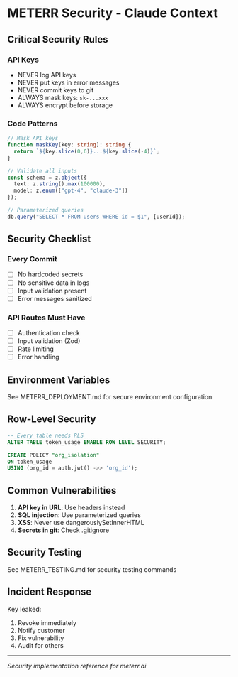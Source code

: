 # METERR Security - Claude Context

## Critical Security Rules

### API Keys
- NEVER log API keys
- NEVER put keys in error messages
- NEVER commit keys to git
- ALWAYS mask keys: `sk-...xxx`
- ALWAYS encrypt before storage

### Code Patterns

```typescript
// Mask API keys
function maskKey(key: string): string {
  return `${key.slice(0,6)}...${key.slice(-4)}`;
}

// Validate all inputs
const schema = z.object({
  text: z.string().max(100000),
  model: z.enum(["gpt-4", "claude-3"])
});

// Parameterized queries
db.query("SELECT * FROM users WHERE id = $1", [userId]);
```

## Security Checklist

### Every Commit
- [ ] No hardcoded secrets
- [ ] No sensitive data in logs
- [ ] Input validation present
- [ ] Error messages sanitized

### API Routes Must Have
- [ ] Authentication check
- [ ] Input validation (Zod)
- [ ] Rate limiting
- [ ] Error handling

## Environment Variables

See METERR_DEPLOYMENT.md for secure environment configuration

## Row-Level Security

```sql
-- Every table needs RLS
ALTER TABLE token_usage ENABLE ROW LEVEL SECURITY;

CREATE POLICY "org_isolation"
ON token_usage
USING (org_id = auth.jwt() ->> 'org_id');
```

## Common Vulnerabilities

1. **API key in URL**: Use headers instead
2. **SQL injection**: Use parameterized queries
3. **XSS**: Never use dangerouslySetInnerHTML
4. **Secrets in git**: Check .gitignore

## Security Testing

See METERR_TESTING.md for security testing commands

## Incident Response

Key leaked:
1. Revoke immediately
2. Notify customer
3. Fix vulnerability
4. Audit for others

---

*Security implementation reference for meterr.ai*
